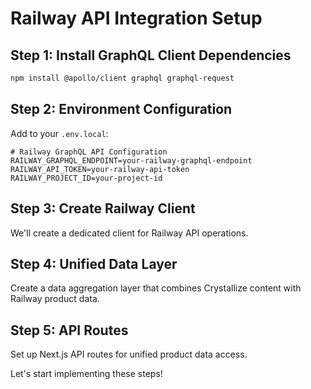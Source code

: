# Railway API Integration Setup

## Step 1: Install GraphQL Client Dependencies

```bash
npm install @apollo/client graphql graphql-request
```

## Step 2: Environment Configuration

Add to your `.env.local`:

```env
# Railway GraphQL API Configuration
RAILWAY_GRAPHQL_ENDPOINT=your-railway-graphql-endpoint
RAILWAY_API_TOKEN=your-railway-api-token
RAILWAY_PROJECT_ID=your-project-id
```

## Step 3: Create Railway Client

We'll create a dedicated client for Railway API operations.

## Step 4: Unified Data Layer

Create a data aggregation layer that combines Crystallize content with Railway product data.

## Step 5: API Routes

Set up Next.js API routes for unified product data access.

Let's start implementing these steps!
